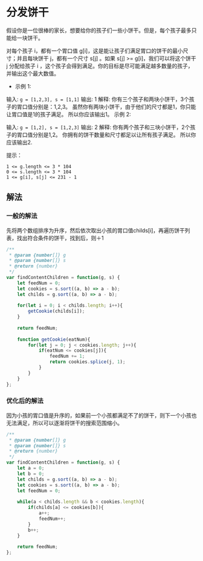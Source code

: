# 分发饼干

假设你是一位很棒的家长，想要给你的孩子们一些小饼干。但是，每个孩子最多只能给一块饼干。

对每个孩子 i，都有一个胃口值 g[i]，这是能让孩子们满足胃口的饼干的最小尺寸；并且每块饼干 j，都有一个尺寸 s[j] 。如果 s[j] >= g[i]，我们可以将这个饼干 j 分配给孩子 i ，这个孩子会得到满足。你的目标是尽可能满足越多数量的孩子，并输出这个最大数值。

- 示例 1:

输入: `g = [1,2,3], s = [1,1]`
输出: 1
解释: 
你有三个孩子和两块小饼干，3个孩子的胃口值分别是：1,2,3。
虽然你有两块小饼干，由于他们的尺寸都是1，你只能让胃口值是1的孩子满足。
所以你应该输出1。
示例 2:

输入: `g = [1,2], s = [1,2,3]`
输出: 2
解释: 
你有两个孩子和三块小饼干，2个孩子的胃口值分别是1,2。
你拥有的饼干数量和尺寸都足以让所有孩子满足。
所以你应该输出2.
 

提示：
```
1 <= g.length <= 3 * 104
0 <= s.length <= 3 * 104
1 <= g[i], s[j] <= 231 - 1
```


## 解法

### 一般的解法

先将两个数组排序为升序，然后依次取出小孩的胃口值childs[i]，再遍历饼干列表，找出符合条件的饼干，找到后，则＋1

```js
/**
 * @param {number[]} g
 * @param {number[]} s
 * @return {number}
 */
var findContentChildren = function(g, s) {
    let feedNum = 0;
    let cookies = s.sort((a, b) => a - b);
    let childs = g.sort((a, b) => a - b);
 
    for(let i = 0; i < childs.length; i++){
        getCookie(childs[i]);
    }
 
    return feedNum;
 
    function getCookie(eatNum){
        for(let j = 0; j < cookies.length; j++){
            if(eatNum <= cookies[j]){
                feedNum += 1;
                return cookies.splice(j, 1);
            }
        }
    }
};
```

### 优化后的解法

因为小孩的胃口值是升序的，如果前一个小孩都满足不了的饼干，则下一个小孩也无法满足，所以可以逐渐将饼干的搜索范围缩小。

```js
/**
 * @param {number[]} g
 * @param {number[]} s
 * @return {number}
 */
var findContentChildren = function(g, s) {
    let a = 0;
    let b = 0;
    let childs = g.sort((a, b) => a - b);
    let cookies = s.sort((a, b) => a - b);
    let feedNum = 0;
 
    while(a < childs.length && b < cookies.length){
        if(childs[a] <= cookies[b]){
            a++;
            feedNum++;
        }
        b++;
    }
 
    return feedNum;
};
```
